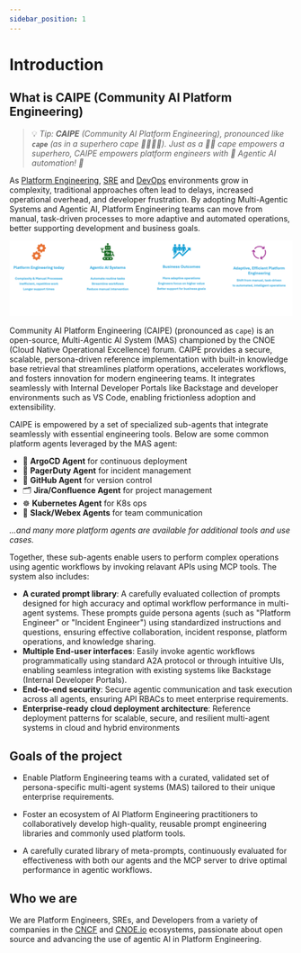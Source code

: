 ```yaml
---
sidebar_position: 1
---
```


# Introduction

## What is CAIPE (Community AI Platform Engineering)

> 💡 *Tip: **CAIPE** (Community AI Platform Engineering), pronounced like **`cape`** (as in a superhero cape 🦸‍♂️🦸‍♀️). Just as a 🦸‍♂️ cape empowers a superhero, CAIPE empowers platform engineers with 🤖 Agentic AI automation! 🚀*

As [Platform Engineering](https://platformengineering.org/blog/what-is-platform-engineering), [SRE](https://en.wikipedia.org/wiki/Site_reliability_engineering) and [DevOps](https://en.wikipedia.org/wiki/DevOps) environments grow in complexity, traditional approaches often lead to delays, increased operational overhead, and developer frustration. By adopting Multi-Agentic Systems and Agentic AI, Platform Engineering teams can move from manual, task-driven processes to more adaptive and automated operations, better supporting development and business goals.

![Intro](images/intro.svg)

Community AI Platform Engineering (CAIPE) (pronounced as `cape`) is an open-source, *M*ulti-*A*gentic AI *S*ystem (MAS) championed by the CNOE (Cloud Native Operational Excellence) forum. CAIPE provides a secure, scalable, persona-driven reference implementation with built-in knowledge base retrieval that streamlines platform operations, accelerates workflows, and fosters innovation for modern engineering teams. It integrates seamlessly with Internal Developer Portals like Backstage and developer environments such as VS Code, enabling frictionless adoption and extensibility.

CAIPE is empowered by a set of specialized sub-agents that integrate seamlessly with essential engineering tools. Below are some common platform agents leveraged by the MAS agent:

* 🚀 **ArgoCD Agent** for continuous deployment
* 🚨 **PagerDuty Agent** for incident management
* 🐙 **GitHub Agent** for version control
* 🗂️ **Jira/Confluence Agent** for project management
* ☸ **Kubernetes Agent** for K8s ops
* 💬 **Slack/Webex Agents** for team communication

*...and many more platform agents are available for additional tools and use cases.*

Together, these sub-agents enable users to perform complex operations using agentic workflows by invoking relavant APIs using MCP tools. The system also includes:

* **A curated prompt library**: A carefully evaluated collection of prompts designed for high accuracy and optimal workflow performance in multi-agent systems. These prompts guide persona agents (such as "Platform Engineer" or "Incident Engineer") using standardized instructions and questions, ensuring effective collaboration, incident response, platform operations, and knowledge sharing.
* **Multiple End-user interfaces**: Easily invoke agentic workflows programmatically using standard A2A protocol or through intuitive UIs, enabling seamless integration with existing systems like Backstage (Internal Developer Portals).
* **End-to-end security**: Secure agentic communication and task execution across all agents, ensuring API RBACs to meet enterprise requirements.
* **Enterprise-ready cloud deployment architecture**: Reference deployment patterns for scalable, secure, and resilient multi-agent systems in cloud and hybrid environments

## Goals of the project

- Enable Platform Engineering teams with a curated, validated set of persona-specific multi-agent systems (MAS) tailored to their unique enterprise requirements.

- Foster an ecosystem of AI Platform Engineering practitioners to collaboratively develop high-quality, reusable prompt engineering libraries and commonly used platform tools.
- A carefully curated library of meta-prompts, continuously evaluated for effectiveness with both our agents and the MCP server to drive optimal performance in agentic workflows.

## Who we are

We are Platform Engineers, SREs, and Developers from a variety of companies in the [CNCF](https://www.cncf.io/) and [CNOE.io](https://cnoe.io/) ecosystems, passionate about open source and advancing the use of agentic AI in Platform Engineering.

